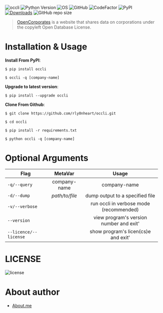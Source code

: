 ![occli](https://user-images.githubusercontent.com/74001397/137996387-d7f23e1b-395e-499e-8d4d-250d25cca115.jpg)
![Python Version](https://img.shields.io/badge/python-3.x-blue?style=flat&logo=python)
![OS](https://img.shields.io/badge/OS-GNU%2FLinux-red?style=flat&logo=linux)
![GitHub](https://img.shields.io/github/license/rly0nheart/occli?style=flat&logo=github)
![CodeFactor](https://www.codefactor.io/repository/github/rly0nheart/occli/badge)
![PyPI](https://img.shields.io/pypi/v/occli?style=flat&logo=pypi)
[![Downloads](https://static.pepy.tech/personalized-badge/occli?period=total&units=none&left_color=grey&right_color=yellowgreen&left_text=pypi%20downloads)](https://pepy.tech/project/occli)
![GitHub repo size](https://img.shields.io/github/repo-size/rly0nheart/occli?style=flat&logo=github)

> [OpenCorporates](https://opencorporates.com) is a website that shares data on corporations under the copyleft Open Database License.

# Installation & Usage
**Install From PyPI**:
```
$ pip install occli
```

```
$ occli -q [company-name]
```

**Upgrade to latest version**:
```
$ pip install --upgrade occli
```


**Clone From Github**:
```
$ git clone https://github.com/rly0nheart/occli.git
```

```
$ cd occli
```

```
$ pip install -r requirements.txt
```

```
$ python occli -q [company-name]
```

# Optional Arguments
| Flag         | MetaVar | Usage|
| ------------- |:----------------------:|:---------:|
| <code>-q/--query</code>  |  company-name  | company-name  |
| <code>-d/--dump</code>      |   *path/to/file* |  dump output to a specified file  |
| <code>-v/--verbose</code>  |    |  run occli in verbose mode (recommended) |
| <code>--version</code>  |    |  view program's version number and exit' |
| <code>--licence/--license</code>  |    |  show program's licen(cs)e and exit' |

# LICENSE
![license](https://user-images.githubusercontent.com/74001397/137917929-2f2cdb0c-4d1d-4e4b-9f0d-e01589e027b5.png)

# About author
* [About.me](https://about.me/rly0nheart)
